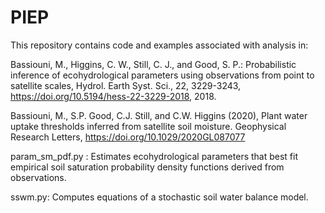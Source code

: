 # PIEP
This repository contains code and examples associated with analysis in:

Bassiouni, M., Higgins, C. W., Still, C. J., and Good, S. P.: Probabilistic inference of ecohydrological parameters using observations from point to satellite scales, Hydrol. Earth Syst. Sci., 22, 3229-3243, https://doi.org/10.5194/hess-22-3229-2018, 2018.

Bassiouni, M., S.P. Good, C.J. Still, and C.W. Higgins (2020), Plant water uptake thresholds inferred from satellite soil moisture. Geophysical Research Letters, https://doi.org/10.1029/2020GL087077


param_sm_pdf.py : Estimates ecohydrological parameters that best fit empirical soil saturation probability density functions derived from observations.

sswm.py: Computes equations of a stochastic soil water balance model.

